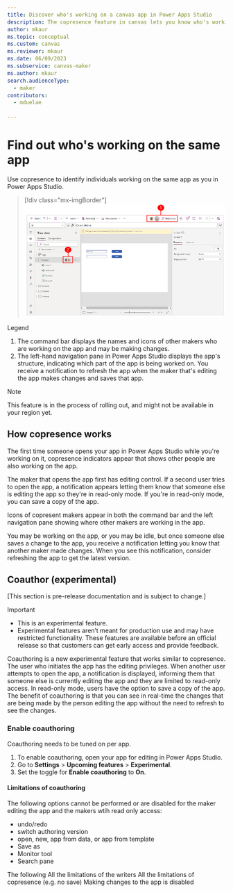 ```yaml
---
title: Discover who's working on a canvas app in Power Apps Studio
description: The copresence feature in canvas lets you know who's working on the app.
author: mkaur
ms.topic: conceptual
ms.custom: canvas
ms.reviewer: mkaur
ms.date: 06/09/2023
ms.subservice: canvas-maker
ms.author: mkaur
search.audienceType: 
  - maker
contributors:
  - mduelae
  
---
```


# Find out who's working on the same app

Use copresence to identify individuals working on the same app as you in Power Apps Studio. 

> [!div class="mx-imgBorder"] 
> ![Copresence in Power Apps Studio.](media/copresence/canvas-copresence.png)

Legend

1. The command bar displays the names and icons of other makers who are working on the app and may be making changes. 
2. The left-hand navigation pane in Power Apps Studio displays the app's structure, indicating which part of the app is being worked on. You receive a notification to refresh the app when the maker that's editing the app makes changes and saves that app.

> [!NOTE]
> This feature is in the process of rolling out, and might not be available in your region yet.

## How copresence works

The first time someone opens your app in Power Apps Studio while you're working on it, copresence indicators appear that shows other people are also working on the app. 

The maker that opens the app first has editing control. If a second user tries to open the app, a notification appears letting them know that someone else is editing the app so they're in read-only mode. If you're in read-only mode, you can save a copy of the app.

Icons of copresent makers appear in both the command bar and the left navigation pane showing where other makers are working in the app.

You may be working on the app, or you may be idle, but once someone else saves a change to the app, you receive a notification letting you know that another maker made changes. When you see this notification, consider refreshing the app to get the latest version.

## Coauthor (experimental)

[This section is pre-release documentation and is subject to change.]

> [!IMPORTANT]
> - This is an experimental feature.
> - Experimental features aren’t meant for production use and may have restricted functionality. These features are available before an official release so that customers can get early access and provide feedback.

Coauthoring is a new experimental feature that works similar to copresence. The user who initiates the app has the editing privileges. When another user attempts to open the app, a notification is displayed, informing them that someone else is currently editing the app and they are limited to read-only access. In read-only mode, users have the option to save a copy of the app. The benefit of coauthoring is that you can see in real-time the changes that are being made by the person editing the app without the need to refresh to see the changes.

### Enable coauthoring

Coauthoring needs to be tuned on per app.

1. To enable coauthoring, open your app for editing in Power Apps Studio.
2. Go to **Settings** > **Upcoming features** > **Experimental**.
3. Set the toggle for **Enable coauthoring** to **On**.


#### Limitations of coauthoring

The following options cannot be performed or are disabled for the maker editing the app and the makers wtih read only access:
- undo/redo
- switch authoring version
- open, new, app from data, or app from template
- Save as
- Monitor tool
- Search pane 

The following 
All the limitations of the writers
All the limitations of copresence (e.g. no save)
Making changes to the app is disabled


